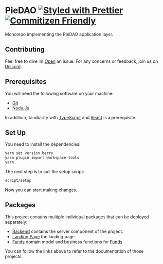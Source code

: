# PieDAO [![Styled with Prettier](https://img.shields.io/badge/code_style-prettier-ff69b4.svg)](https://prettier.io) [![Commitizen Friendly](https://img.shields.io/badge/commitizen-friendly-brightgreen.svg)](http://commitizen.github.io/cz-cli/)

Monorepo implementing the PieDAO application layer.

## Contributing

Feel free to dive in! [Open](https://github.com/pie-dao/monorepo/issues/new) an issue.
For any concerns or feedback, join us on [Discord](https://discord.piedao.org).

## Prerequisites

You will need the following software on your machine:

- [Git](https://git-scm.com/downloads)
- [Node.Js](https://nodejs.org/en/download/)

In addition, familiarity with [TypeScript](https://typescriptlang.org/) and [React](https://reactjs.org/) is a prerequisite.

## Set Up

You need to install the dependencies:

```bash
yarn set version berry
yarn plugin import workspace-tools
yarn
```

The next step is to call the setup script:

```bash
script/setup
```

Now you can start making changes.

## Packages

This project contains multiple individual packages that can be deployed separately:

- [Backend](/apps/backend/README.md) contains the server component of the project.
- [Landing Page](/apps/landing-page/) the landing page
- [Funds](/libs/domain/feature-funds/) domain model and business functions for [Funds](GLOSSARY.md#fund)

You can follow the links above to refer to the documentation of those projects.
